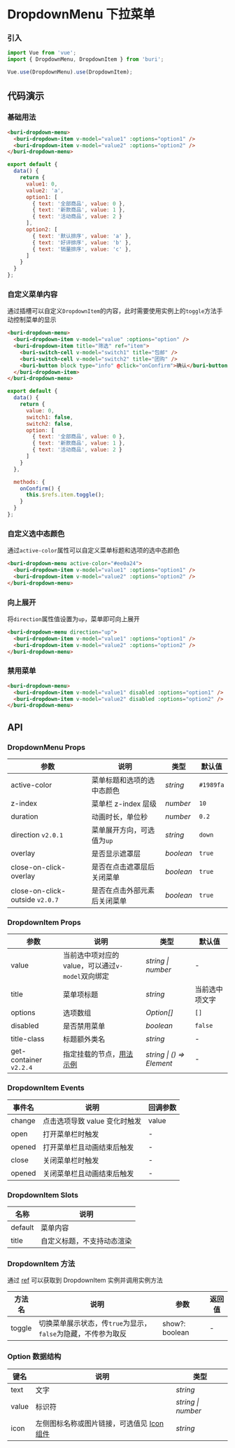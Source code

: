 # DropdownMenu 下拉菜单

### 引入

``` javascript
import Vue from 'vue';
import { DropdownMenu, DropdownItem } from 'buri';

Vue.use(DropdownMenu).use(DropdownItem);
```

## 代码演示

### 基础用法

```html
<buri-dropdown-menu>
  <buri-dropdown-item v-model="value1" :options="option1" />
  <buri-dropdown-item v-model="value2" :options="option2" />
</buri-dropdown-menu>
```

```js
export default {
  data() {
    return {
      value1: 0,
      value2: 'a',
      option1: [
        { text: '全部商品', value: 0 },
        { text: '新款商品', value: 1 },
        { text: '活动商品', value: 2 }
      ],
      option2: [
        { text: '默认排序', value: 'a' },
        { text: '好评排序', value: 'b' },
        { text: '销量排序', value: 'c' },
      ]
    }
  }
};
```

### 自定义菜单内容

通过插槽可以自定义`DropdownItem`的内容，此时需要使用实例上的`toggle`方法手动控制菜单的显示

```html
<buri-dropdown-menu>
  <buri-dropdown-item v-model="value" :options="option" />
  <buri-dropdown-item title="筛选" ref="item">
    <buri-switch-cell v-model="switch1" title="包邮" />
    <buri-switch-cell v-model="switch2" title="团购" />
    <buri-button block type="info" @click="onConfirm">确认</buri-button>
  </buri-dropdown-item>
</buri-dropdown-menu>
```

```js
export default {
  data() {
    return {
      value: 0,
      switch1: false,
      switch2: false,
      option: [
        { text: '全部商品', value: 0 },
        { text: '新款商品', value: 1 },
        { text: '活动商品', value: 2 }
      ]
    }
  },

  methods: {
    onConfirm() {
      this.$refs.item.toggle();
    }
  }
};
```

### 自定义选中态颜色

通过`active-color`属性可以自定义菜单标题和选项的选中态颜色

```html
<buri-dropdown-menu active-color="#ee0a24">
  <buri-dropdown-item v-model="value1" :options="option1" />
  <buri-dropdown-item v-model="value2" :options="option2" />
</buri-dropdown-menu>
```

### 向上展开

将`direction`属性值设置为`up`，菜单即可向上展开

```html
<buri-dropdown-menu direction="up">
  <buri-dropdown-item v-model="value1" :options="option1" />
  <buri-dropdown-item v-model="value2" :options="option2" />
</buri-dropdown-menu>
```

### 禁用菜单

```html
<buri-dropdown-menu>
  <buri-dropdown-item v-model="value1" disabled :options="option1" />
  <buri-dropdown-item v-model="value2" disabled :options="option2" />
</buri-dropdown-menu>
```

## API

### DropdownMenu Props

| 参数 | 说明 | 类型 | 默认值 |
|------|------|------|------|
| active-color | 菜单标题和选项的选中态颜色 | *string* | `#1989fa` |
| z-index | 菜单栏 z-index 层级 | *number* | `10` |
| duration | 动画时长，单位秒 | *number* | `0.2` |
| direction `v2.0.1` | 菜单展开方向，可选值为`up` | *string* | `down` |
| overlay | 是否显示遮罩层 | *boolean* | `true` |
| close-on-click-overlay | 是否在点击遮罩层后关闭菜单 | *boolean* | `true` |
| close-on-click-outside `v2.0.7` | 是否在点击外部元素后关闭菜单 | *boolean* | `true` |

### DropdownItem Props

| 参数 | 说明 | 类型 | 默认值 |
|------|------|------|------|
| value | 当前选中项对应的 value，可以通过`v-model`双向绑定 | *string \| number* | - |
| title | 菜单项标题 | *string* | 当前选中项文字 |
| options | 选项数组 | *Option[]* | `[]` |
| disabled | 是否禁用菜单 | *boolean* | `false` |
| title-class | 标题额外类名 | *string* | - |
| get-container `v2.2.4` | 指定挂载的节点，[用法示例](#/zh-CN/popup#zhi-ding-gua-zai-wei-zhi) | *string \| () => Element* | - |

### DropdownItem Events

| 事件名 | 说明 | 回调参数 |
|------|------|------|
| change | 点击选项导致 value 变化时触发 | value |
| open | 打开菜单栏时触发 | - |
| opened | 打开菜单栏且动画结束后触发 | - |
| close | 关闭菜单栏时触发 | - |
| opened | 关闭菜单栏且动画结束后触发 | - |

### DropdownItem Slots

| 名称 | 说明 |
|------|------|
| default | 菜单内容 |
| title | 自定义标题，不支持动态渲染 |

### DropdownItem 方法

通过 [ref](https://cn.vuejs.org/v2/api/#ref) 可以获取到 DropdownItem 实例并调用实例方法

| 方法名 | 说明 | 参数 | 返回值 |
|------|------|------|------|
| toggle | 切换菜单展示状态，传`true`为显示，`false`为隐藏，不传参为取反 | show?: boolean | - |

### Option 数据结构

| 键名 | 说明 | 类型 |
|------|------|------|
| text | 文字 | *string* |
| value | 标识符 | *string \| number* |
| icon | 左侧图标名称或图片链接，可选值见 [Icon 组件](#/zh-CN/icon) | *string* |
